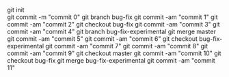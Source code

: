 git init<br>
git commit -m "commit 0"
git branch bug-fix
git commit -am "commit 1"
git commit -am "commit 2"
git checkout bug-fix
git commit -am "commit 3"
git commit -am "commit 4"
git branch bug-fix-experimental
git merge master
git commit -am "commit 5"
git commit -am "commit 6"
git checkout bug-fix-experimental
git commit -am "commit 7"
git commit -am "commit 8"
git commit -am "commit 9"
git checkout master
git commit -am "commit 10"
git checkout bug-fix
git merge bug-fix-experimental
git commit -am "commit 11"

